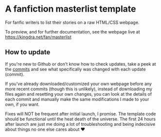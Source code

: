 # A fanfiction masterlist template
For fanfic writers to list their stories on a raw HTML/CSS webpage.

To preview, and for further documentation, see the webpage live at https://kingdra.net/fan/masterlist

## How to update

If you're new to Github or don't know how to check updates, take a peek at the [commits](https://github.com/aroceu/masterlist-template/commits/main/) and see what specifically was changed with each update (commit). 

If you've already downloaded/customized your own webpage before any more recent commits (though this is unlikely), instead of downloading my files again and resetting your own changes, you can look at the details of each commit and manually make the same modifications I made to your own, if you want. 

Fixes will NOT be frequent after initial launch, I promise. The template code should be functional until the heat death of the universe. The first 24 hours after launch are just me doing a lot of troubleshooting and being indecisive about things no one else cares about &hearts;
